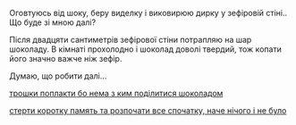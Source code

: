 Оговтуюсь від шоку, беру виделку і виковирюю дирку у зефіровій стіні.. Що буде зі мною далі?

Після  двадцяти сантиметрів зефірової стіни потрапляю на шар шоколаду. 
В кімнаті прохолодно і шоколад доволі твердий, тож копати його значно важче ніж зефір.

Думаю, що робити далі...

[трошки поплакти бо нема з ким подiлитися шоколадом](../Crying/crying-in-the-corner.md)

[стерти коротку память та розпочати все спочатку, наче нічого і не було](../marshmallow.md)
